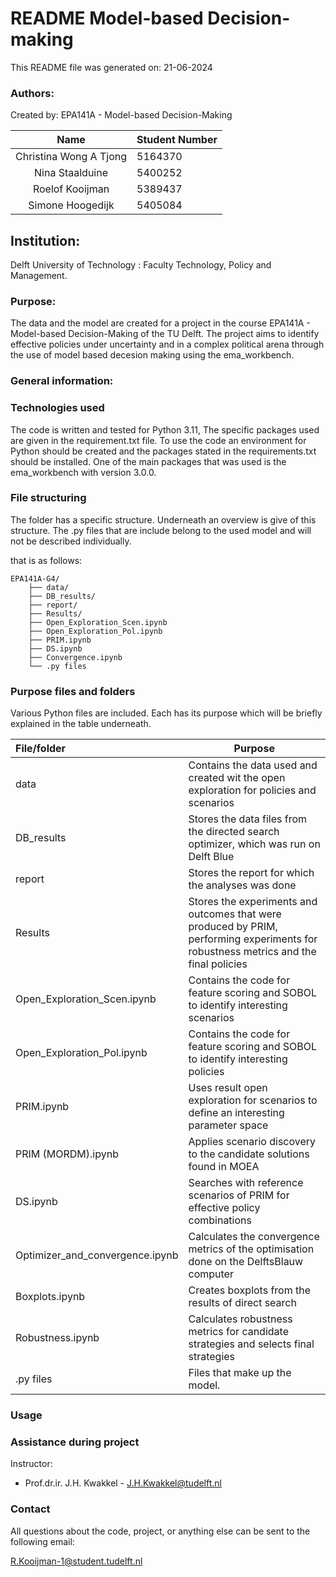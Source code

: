 
# README Model-based Decision-making

This README file was generated on: 21-06-2024

### Authors:
Created by: EPA141A - Model-based Decision-Making

|          Name          | Student Number |
|:----------------------:|:---------------|
| Christina Wong A Tjong | 5164370        |
|    Nina Staalduine     | 5400252        |
|    Roelof Kooijman     | 5389437        |
|    Simone Hoogedijk    | 5405084        |

## Institution:

Delft University of Technology : Faculty Technology, Policy and Management.

### Purpose:

The data and the model are created for a project in the course EPA141A - Model-based Decision-Making of the TU Delft. 
The project aims to identify effective policies under uncertainty and in a complex political arena through the use of 
model based decesion making using the ema_workbench.


### General information:


### Technologies used

The code is written and tested for Python 3.11, The specific packages used are 
given in the requirement.txt file. To use the code an environment for Python 
should be created and the packages stated in the requirements.txt should be installed. One of 
the main packages that was used is the ema_workbench with version 3.0.0.


### File structuring
The folder has a specific structure. Underneath an overview is give of this structure.
The .py files that are include belong to the used model and will not be described individually.

that is as follows:

    EPA141A-G4/
        ├── data/
        ├── DB_results/
        ├── report/
        ├── Results/
        ├── Open_Exploration_Scen.ipynb
        ├── Open_Exploration_Pol.ipynb
        ├── PRIM.ipynb
        ├── DS.ipynb
        ├── Convergence.ipynb
        └── .py files

### Purpose files and folders

Various Python files are included. Each has its purpose which will be briefly explained in the table underneath.

| File/folder                     | Purpose                                                                                                                              |
|:--------------------------------|--------------------------------------------------------------------------------------------------------------------------------------|
| data                            | Contains the data used and created wit the open exploration for policies and scenarios                                               |
| DB_results                      | Stores the data files from the directed search optimizer, which was run on Delft Blue                                                |
| report                          | Stores the report for which the analyses was done                                                                                    |
| Results                         | Stores the experiments and outcomes that were produced by PRIM, performing experiments for robustness metrics and the final policies |
| Open_Exploration_Scen.ipynb     | Contains the code for feature scoring and SOBOL to identify interesting scenarios                                                    |
| Open_Exploration_Pol.ipynb      | Contains the code for feature scoring and SOBOL to identify interesting policies                                                     |
| PRIM.ipynb                      | Uses result open exploration for scenarios to define an interesting parameter space                                                  |
| PRIM (MORDM).ipynb              | Applies scenario discovery to the candidate solutions found in MOEA                                                                  |
| DS.ipynb                        | Searches with reference scenarios of PRIM for effective policy combinations                                                          |
| Optimizer_and_convergence.ipynb | Calculates the convergence metrics of the optimisation done on the DelftsBlauw computer                                              |
| Boxplots.ipynb                  | Creates boxplots from the results of direct search                                                                                   |
| Robustness.ipynb                | Calculates robustness metrics for candidate strategies and selects final strategies                                                  |
| .py files                       | Files that make up the model.                                                                                                        |


### Usage


### Assistance during project

Instructor:

-   Prof.dr.ir. J.H. Kwakkel - J.H.Kwakkel@tudelft.nl

### Contact

All questions about the code, project, or anything else can be sent to the following email:

R.Kooijman-1@student.tudelft.nl